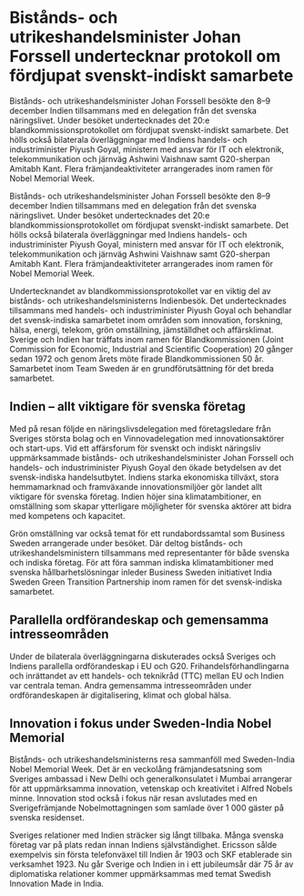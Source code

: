 # Bistånds- och utrikeshandelsminister Johan Forssell undertecknar protokoll om fördjupat svenskt-indiskt samarbete

Bistånds- och utrikeshandelsminister Johan Forssell besökte den 8–9 december Indien tillsammans med en delegation från det svenska näringslivet. Under besöket undertecknades det 20:e blandkommissionsprotokollet om fördjupat svenskt-indiskt samarbete. Det hölls också bilaterala överläggningar med Indiens handels- och industriminister Piyush Goyal, ministern med ansvar för IT och elektronik, telekommunikation och järnväg Ashwini Vaishnaw samt G20-sherpan Amitabh Kant. Flera främjandeaktiviteter arrangerades inom ramen för Nobel Memorial Week.

Bistånds- och utrikeshandelsminister Johan Forssell besökte den 8–9 december Indien tillsammans med en delegation från det svenska näringslivet. Under besöket undertecknades det 20:e blandkommissionsprotokollet om fördjupat svenskt-indiskt samarbete. Det hölls också bilaterala överläggningar med Indiens handels- och industriminister Piyush Goyal, ministern med ansvar för IT och elektronik, telekommunikation och järnväg Ashwini Vaishnaw samt G20-sherpan Amitabh Kant. Flera främjandeaktiviteter arrangerades inom ramen för Nobel Memorial Week.

Undertecknandet av blandkommissionsprotokollet var en viktig del av bistånds- och utrikeshandelsministerns Indienbesök. Det undertecknades tillsammans med handels- och industriminister Piyush Goyal och behandlar det svensk-indiska samarbetet inom områden som innovation, forskning, hälsa, energi, telekom, grön omställning, jämställdhet och affärsklimat. Sverige och Indien har träffats inom ramen för Blandkommissionen (Joint Commission for Economic, Industrial and Scientific Cooperation) 20 gånger sedan 1972 och genom årets möte firade Blandkommissionen 50 år. Samarbetet inom Team Sweden är en grundförutsättning för det breda samarbetet.

## Indien – allt viktigare för svenska företag

Med på resan följde en näringslivsdelegation med företagsledare från Sveriges största bolag och en Vinnovadelegation med innovationsaktörer och start-ups. Vid ett affärsforum för svenskt och indiskt näringsliv uppmärksammade bistånds- och utrikeshandelsminister Johan Forssell och handels- och industriminister Piyush Goyal den ökade betydelsen av det svensk-indiska handelsutbytet. Indiens starka ekonomiska tillväxt, stora hemmamarknad och framväxande innovationsmiljöer gör landet allt viktigare för svenska företag. Indien höjer sina klimatambitioner, en omställning som skapar ytterligare möjligheter för svenska aktörer att bidra med kompetens och kapacitet.

Grön omställning var också temat för ett rundabordssamtal som Business Sweden arrangerade under besöket. Där deltog bistånds- och utrikeshandelsministern tillsammans med representanter för både svenska och indiska företag. För att föra samman indiska klimatambitioner med svenska hållbarhetslösningar inleder Business Sweden initiativet India Sweden Green Transition Partnership inom ramen för det svensk-indiska samarbetet.

## Parallella ordförandeskap och gemensamma intresseområden

Under de bilaterala överläggningarna diskuterades också Sveriges och Indiens parallella ordförandeskap i EU och G20. Frihandelsförhandlingarna och inrättandet av ett handels- och teknikråd (TTC) mellan EU och Indien var centrala teman. Andra gemensamma intresseområden under ordförandeskapen är digitalisering, klimat och global hälsa.

## Innovation i fokus under Sweden-India Nobel Memorial

Bistånds- och utrikeshandelsministerns resa sammanföll med Sweden-India Nobel Memorial Week. Det är en veckolång främjandesatsning som Sveriges ambassad i New Delhi och generalkonsulatet i Mumbai arrangerar för att uppmärksamma innovation, vetenskap och kreativitet i Alfred Nobels minne. Innovation stod också i fokus när resan avslutades med en Sverigefrämjande Nobelmottagningen som samlade över 1 000 gäster på svenska residenset.

Sveriges relationer med Indien sträcker sig långt tillbaka. Många svenska företag var på plats redan innan Indiens självständighet. Ericsson sålde exempelvis sin första telefonväxel till Indien år 1903 och SKF etablerade sin verksamhet 1923. Nu går Sverige och Indien in i ett jubileumsår där 75 år av diplomatiska relationer kommer uppmärksammas med temat Swedish Innovation Made in India.
